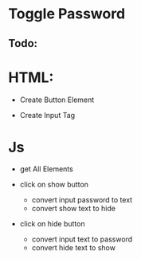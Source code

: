 # Toggle Password

## Todo:

# HTML:

- Create Button Element

- Create Input Tag

# Js

- get All Elements

- click on show button

  - convert input password to text
  - convert show text to hide

- click on hide button
  - convert input text to password
  - convert hide text to show
